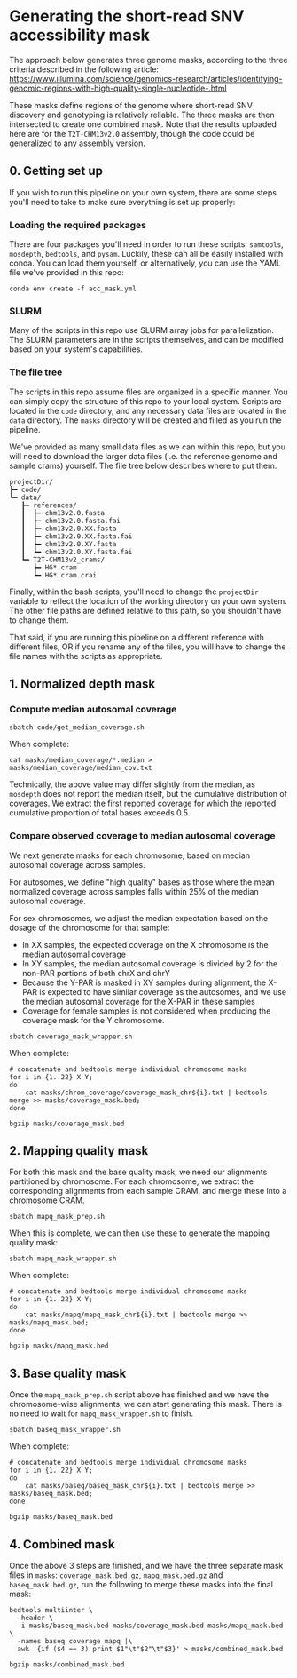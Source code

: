 # Generating the short-read SNV accessibility mask

The approach below generates three genome masks, according to the three criteria described in the following article: https://www.illumina.com/science/genomics-research/articles/identifying-genomic-regions-with-high-quality-single-nucleotide-.html

These masks define regions of the genome where short-read SNV discovery and genotyping is relatively reliable. The three masks are then intersected to create one combined mask. Note that the results uploaded here are for the `T2T-CHM13v2.0` assembly, though the code could be generalized to any assembly version.

## 0. Getting set up
If you wish to run this pipeline on your own system, there are some steps you'll need to take to make sure everything is set up properly:
### Loading the required packages
There are four packages you'll need in order to run these scripts: `samtools`, `mosdepth`, `bedtools`, and `pysam`. Luckily, these can all be easily installed with conda. You can load them yourself, or alternatively, you can use the YAML file we've provided in this repo:
```
conda env create -f acc_mask.yml
```

### SLURM
Many of the scripts in this repo use SLURM array jobs for parallelization. The SLURM parameters are in the scripts themselves, and can be modified based on your system's capabilities.

### The file tree
The scripts in this repo assume files are organized in a specific manner. You can simply copy the structure of this repo to your local system. Scripts are located in the `code` directory, and any necessary data files are located in the `data` directory. The `masks` directory will be created and filled as you run the pipeline.

We've provided as many small data files as we can within this repo, but you will need to download the larger data files (i.e. the reference genome and sample crams) yourself. The file tree below describes where to put them.
```
projectDir/
┣━ code/
┗━ data/
   ┣━ references/
   ┃  ┣━ chm13v2.0.fasta
   ┃  ┣━ chm13v2.0.fasta.fai
   ┃  ┣━ chm13v2.0.XX.fasta
   ┃  ┣━ chm13v2.0.XX.fasta.fai
   ┃  ┣━ chm13v2.0.XY.fasta
   ┃  ┗━ chm13v2.0.XY.fasta.fai
   ┗━ T2T-CHM13v2_crams/
      ┣━ HG*.cram
      ┗━ HG*.cram.crai
```
Finally, within the bash scripts, you'll need to change the `projectDir` variable to reflect the location of the working directory on your own system. The other file paths are defined relative to this path, so you shouldn't have to change them.

That said, if you are running this pipeline on a different reference with different files, OR if you rename any of the files, you will have to change the file names with the scripts as appropriate.

## 1. Normalized depth mask

### Compute median autosomal coverage
```
sbatch code/get_median_coverage.sh
```
When complete:
```
cat masks/median_coverage/*.median > masks/median_coverage/median_cov.txt
```
Technically, the above value may differ slightly from the median, as `mosdepth` does not report the median itself, but the cumulative distribution of coverages. We extract the first reported coverage for which the reported cumulative proportion of total bases exceeds 0.5. 

### Compare observed coverage to median autosomal coverage

We next generate masks for each chromosome, based on median autosomal coverage across samples.

For autosomes, we define "high quality" bases as those where the mean normalized coverage across samples falls within 25% of the median autosomal coverage.

For sex chromosomes, we adjust the median expectation based on the dosage of the chromosome for that sample:
* In XX samples, the expected coverage on the X chromosome is the median autosomal coverage
* In XY samples, the median autosomal coverage is divided by 2 for the non-PAR portions of both chrX and chrY
* Because the Y-PAR is masked in XY samples during alignment, the X-PAR is expected to have similar coverage as the autosomes, and we use the median autosomal coverage for the X-PAR in these samples
* Coverage for female samples is not considered when producing the coverage mask for the Y chromosome.

```
sbatch coverage_mask_wrapper.sh
```

When complete:
```
# concatenate and bedtools merge individual chromosome masks
for i in {1..22} X Y;
do
    cat masks/chrom_coverage/coverage_mask_chr${i}.txt | bedtools merge >> masks/coverage_mask.bed;
done

bgzip masks/coverage_mask.bed
```

## 2. Mapping quality mask
For both this mask and the base quality mask, we need our alignments partitioned by chromosome. For each chromosome, we extract the corresponding alignments from each sample CRAM, and merge these into a chromosome CRAM.
```
sbatch mapq_mask_prep.sh
```
When this is complete, we can then use these to generate the mapping quality mask:
```
sbatch mapq_mask_wrapper.sh
```
When complete:
```
# concatenate and bedtools merge individual chromosome masks
for i in {1..22} X Y;
do
    cat masks/mapq/mapq_mask_chr${i}.txt | bedtools merge >> masks/mapq_mask.bed;
done

bgzip masks/mapq_mask.bed
```

## 3. Base quality mask
Once the `mapq_mask_prep.sh` script above has finished and we have the chromosome-wise alignments, we can start generating this mask. There is no need to wait for `mapq_mask_wrapper.sh` to finish. 
```
sbatch baseq_mask_wrapper.sh
```
When complete:
```
# concatenate and bedtools merge individual chromosome masks
for i in {1..22} X Y;
do
    cat masks/baseq/baseq_mask_chr${i}.txt | bedtools merge >> masks/baseq_mask.bed;
done

bgzip masks/baseq_mask.bed
```

## 4. Combined mask
Once the above 3 steps are finished, and we have the three separate mask files in `masks`: `coverage_mask.bed.gz`, `mapq_mask.bed.gz` and `baseq_mask.bed.gz`, run the following to merge these masks into the final mask:
```
bedtools multiinter \
  -header \
  -i masks/baseq_mask.bed masks/coverage_mask.bed masks/mapq_mask.bed \
  -names baseq coverage mapq |\
  awk '{if ($4 == 3) print $1"\t"$2"\t"$3}' > masks/combined_mask.bed

bgzip masks/combined_mask.bed
```
